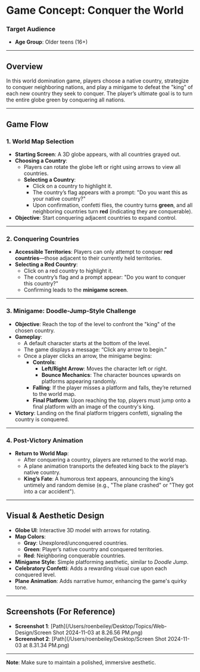 # Game Concept: Conquer the World

### Target Audience
- **Age Group**: Older teens (16+)

---

## Overview
In this world domination game, players choose a native country, strategize to conquer neighboring nations, and play a minigame to defeat the "king" of each new country they seek to conquer. The player’s ultimate goal is to turn the entire globe green by conquering all nations.

---

## Game Flow

### 1. World Map Selection
- **Starting Screen**: A 3D globe appears, with all countries grayed out.
- **Choosing a Country**:
  - Players can rotate the globe left or right using arrows to view all countries.
  - **Selecting a Country**:
    - Click on a country to highlight it.
    - The country’s flag appears with a prompt: "Do you want this as your native country?"
    - Upon confirmation, confetti flies, the country turns **green**, and all neighboring countries turn **red** (indicating they are conquerable).
- **Objective**: Start conquering adjacent countries to expand control.

---

### 2. Conquering Countries
- **Accessible Territories**: Players can only attempt to conquer **red countries**—those adjacent to their currently held territories.
- **Selecting a Red Country**:
  - Click on a red country to highlight it.
  - The country’s flag and a prompt appear: "Do you want to conquer this country?"
  - Confirming leads to the **minigame screen**.

---

### 3. Minigame: Doodle-Jump-Style Challenge
- **Objective**: Reach the top of the level to confront the "king" of the chosen country.
- **Gameplay**:
  - A default character starts at the bottom of the level.
  - The game displays a message: “Click any arrow to begin.”
  - Once a player clicks an arrow, the minigame begins:
    - **Controls**:
      - **Left/Right Arrow**: Moves the character left or right.
      - **Bounce Mechanics**: The character bounces upwards on platforms appearing randomly.
    - **Falling**: If the player misses a platform and falls, they’re returned to the world map.
    - **Final Platform**: Upon reaching the top, players must jump onto a final platform with an image of the country's king.
- **Victory**: Landing on the final platform triggers confetti, signaling the country is conquered.

---

### 4. Post-Victory Animation
- **Return to World Map**:
  - After conquering a country, players are returned to the world map.
  - A plane animation transports the defeated king back to the player’s native country.
  - **King’s Fate**: A humorous text appears, announcing the king’s untimely and random demise (e.g., "The plane crashed" or "They got into a car accident").

---

## Visual & Aesthetic Design

- **Globe UI**: Interactive 3D model with arrows for rotating.
- **Map Colors**:
  - **Gray**: Unexplored/unconquered countries.
  - **Green**: Player’s native country and conquered territories.
  - **Red**: Neighboring conquerable countries.
- **Minigame Style**: Simple platforming aesthetic, similar to *Doodle Jump*.
- **Celebratory Confetti**: Adds a rewarding visual cue upon each conquered level.
- **Plane Animation**: Adds narrative humor, enhancing the game's quirky tone.

---

## Screenshots (For Reference)
- **Screenshot 1**: [Path](/Users/roenbeiley/Desktop/Topics/Web-Design/Screen Shot 2024-11-03 at 8.26.56 PM.png)
- **Screenshot 2**: [Path](/Users/roenbeiley/Desktop/Screen Shot 2024-11-03 at 8.31.34 PM.png)

---

**Note**: Make sure to maintain a polished, immersive aesthetic.
